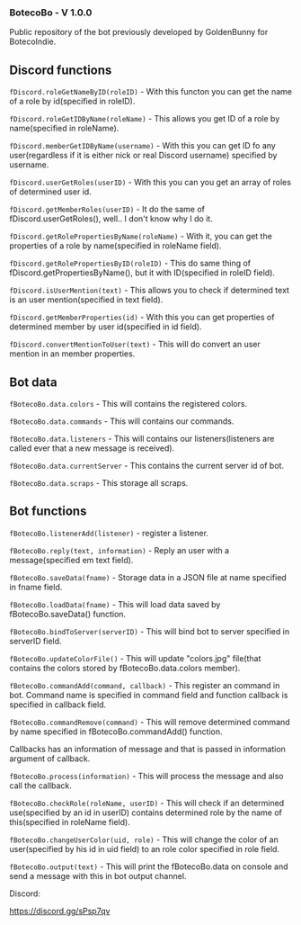 ### BotecoBo  - V 1.0.0

Public repository of the bot previously developed by GoldenBunny for BotecoIndie.

## Discord functions
`fDiscord.roleGetNameByID(roleID)` - With this functon you can get the name of a role by id(specified in roleID).

`fDiscord.roleGetIDByName(roleName)` - This allows you get ID of a role by name(specified in roleName).

`fDiscord.memberGetIDByName(username)` - With this you can get ID fo any user(regardless if it is either nick or real Discord username) specified by username.

`fDiscord.userGetRoles(userID)` - With this you can you get an array of roles of determined user id.

`fDiscord.getMemberRoles(userID)` - It do the same of fDiscord.userGetRoles(), well.. I don't know why I do it.

`fDiscord.getRolePropertiesByName(roleName)` - With it, you can get the properties of a role by name(specified in roleName field).

`fDiscord.getRolePropertiesByID(roleID)` - This do same thing of fDiscord.getPropertiesByName(), but it with ID(specified in roleID field).

`fDiscord.isUserMention(text)` - This allows you to check if determined text is an user mention(specified in text field).

`fDiscord.getMemberProperties(id)` - With this you can get properties of determined member by user id(specified in id field).

`fDiscord.convertMentionToUser(text)` - This will do convert an user mention in an member properties.

## Bot data

`fBotecoBo.data.colors` - This will contains the registered colors.

`fBotecoBo.data.commands` - This will contains our commands.

`fBotecoBo.data.listeners` - This will contains our listeners(listeners are called ever that a new message is received).

`fBotecoBo.data.currentServer` - This contains the current server id of bot.

`fBotecoBo.data.scraps` - This storage all scraps.

## Bot functions

`fBotecoBo.listenerAdd(listener)` - register a listener.

`fBotecoBo.reply(text, information)` - Reply an user with a message(specified em text field).

`fBotecoBo.saveData(fname)` - Storage data in a JSON file at name specified in fname field.

`fBotecoBo.loadData(fname)` - This will load data saved by fBotecoBo.saveData() function.

`fBotecoBo.bindToServer(serverID)` - This will bind bot to server specified in serverID field.

`fBotecoBo.updateColorFile()` - This will update "colors.jpg" file(that contains the colors stored by fBotecoBo.data.colors member).

`fBotecoBo.commandAdd(command, callback)` - This register an command in bot. Command name is specified in command field and function callback is specified in callback field.

`fBotecoBo.commandRemove(command)` - This will remove determined command by name specified in fBotecoBo.commandAdd() function.

Callbacks has an information of message and that is passed in information argument of callback.

`fBotecoBo.process(information)` - This will process the message and also call the callback.

`fBotecoBo.checkRole(roleName, userID)` - This will check if an determined use(specified by an id in userID) contains determined role by the name of this(specified in roleName field).

`fBotecoBo.changeUserColor(uid, role)` - This will change the color of an user(specified by his id in uid field) to an role color specified in role field.

`fBotecoBo.output(text)` - This will print the fBotecoBo.data on console and send a message with this in bot output channel.

Discord:

https://discord.gg/sPsp7qv
